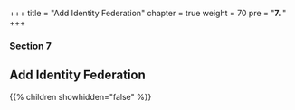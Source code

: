 +++
title = "Add Identity Federation"
chapter = true
weight = 70
pre = "<b>7. </b>"
+++

### Section 7

## Add Identity Federation

{{% children showhidden="false" %}}